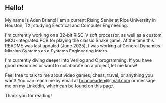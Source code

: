## Hello!

My name is Aden Briano! I am a current Rising Senior at Rice University in Houston, TX, studying Electrical and Computer Engineering. 

I'm currently working on a 32-bit RISC-V soft processor, as well as a custom MCU-integrated PCB for playing the classic Snake game. At the time this README was last updated (June 2025), I was working at General Dynamics Mission Systems as a Systems Engineering Intern.

I'm currently diving deeper into Verilog and C programming. If you have good resources or want to collaborate on a project, let me know!

Feel free to talk to me about video games, chess, travel, or anything you want! You can reach me by email at brianoeaden@gmail.com or message me on my LinkedIn, which can be found on this page. 

Thank you for reading!

<!--
**BrianoAden/BrianoAden** is a ✨ _special_ ✨ repository because its `README.md` (this file) appears on your GitHub profile.



Here are some ideas to get you started:

- 🔭 I’m currently working on ...
- 🌱 I’m currently learning ...
- 👯 I’m looking to collaborate on ...
- 🤔 I’m looking for help with ...
- 💬 Ask me about ...
- 📫 How to reach me: ...
- 😄 Pronouns: ...
- ⚡ Fun fact: ...
-->
